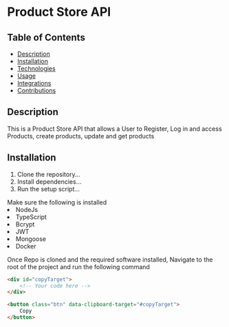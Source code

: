 <h1>Product Store API</h1>

<h2>Table of Contents</h2>

<ul>
  <li><a href="https://github.com/tableofcontent" target="#">Description</a></li>
  <li><a href="https://github.com/tableofcontent" target="#">Installation</a></li>
  <li><a href="https://github.com/tableofcontent" target="#">Technologies</a></li>
  <li><a href="https://github.com/tableofcontent" target="#">Usage</a></li>
  <li><a href="https://github.com/tableofcontent" target="#">Integrations</a></li>
  <li><a href="https://github.com/tableofcontent" target="#">Contributions</a></li>
</ul>

<h2>Description</h2>
This is a Product Store API that allows a User to Register, Log in and access Products, create products, update and get products

## Installation
1. Clone the repository...
2. Install dependencies...
3. Run the setup script...

<Technologies>
Make sure the following is installed
<li>NodeJs</li>
<li>TypeScript</li>
<li>Bcrypt</li>
<li>JWT</li>
<li>Mongoose</li>
<li>Docker</li>

Once Repo is cloned and the required software installed, Navigate to the root of the project and run the following command

```html
<div id="copyTarget">
    <!-- Your code here -->
</div>

<button class="btn" data-clipboard-target="#copyTarget">
    Copy
</button>








